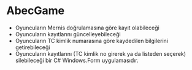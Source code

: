 # AbecGame
- Oyuncuların Mernis doğrulamasına göre kayıt olabileceği 
- Oyuncuların kayıtlarını güncelleyebileceği 
- Oyuncuların TC kimlik numarasına göre kaydedilen bilgilerini getirebileceği
- Oyuncuların kayıtlarını (TC kimlik no girerek ya da listeden seçerek) silebileceği 
bir C# Windows.Form uygulamasıdır.
